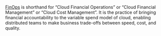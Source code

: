 [FinOps](  https://www.finops.org/introduction/what-is-finops/ ) is shorthand for “Cloud Financial Operations” or “Cloud Financial Management” or “Cloud Cost Management”. It is the practice of bringing financial accountability to the variable spend model of cloud, enabling distributed teams to make business trade-offs between speed, cost, and quality.